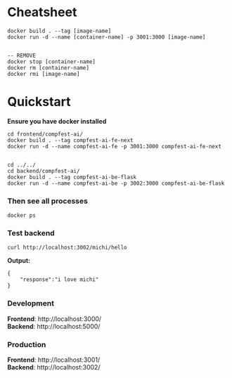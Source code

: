 # Cheatsheet

```
docker build . --tag [image-name]
docker run -d --name [container-name] -p 3001:3000 [image-name]


-- REMOVE
docker stop [container-name]
docker rm [container-name]
docker rmi [image-name]
```

# Quickstart

**Ensure you have docker installed**

```
cd frontend/compfest-ai/
docker build . --tag compfest-ai-fe-next
docker run -d --name compfest-ai-fe -p 3001:3000 compfest-ai-fe-next


cd ../../
cd backend/compfest-ai/
docker build . --tag compfest-ai-be-flask
docker run -d --name compfest-ai-be -p 3002:3000 compfest-ai-be-flask
```

### Then see all processes

```
docker ps
```

### Test backend

```
curl http://localhost:3002/michi/hello
```

**Output:**

```
{
    "response":"i love michi"
}
```

### Development

**Frontend**: http://localhost:3000/
<br/>
**Backend**: http://localhost:5000/

### Production

**Frontend**: http://localhost:3001/
<br/>
**Backend**: http://localhost:3002/
